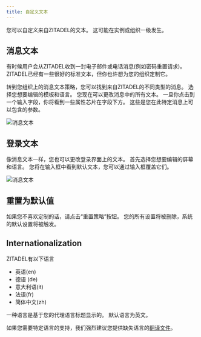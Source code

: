 ```yaml
---
title: 自定义文本
---
```


您可以自定义来自ZITADEL的文本。 这可能在实例或组织一级发生。

## 消息文本
有时候用户会从ZITADEL收到一封电子邮件或电话消息(例如密码重置请求)。 ZITADEL已经有一些很好的标准文本，但你也许想为您的组织定制它。

转到您组织上的消息文本策略，您可以找到来自ZITADEL的不同类型的消息。 选择您想要编辑的模板和语言。 您现在可以更改消息中的所有文本。 一旦你点击到一个输入字段，你将看到一些属性芯片在字段下方。 这些是您在此特定消息上可以包含的参数。

![消息文本](/img/console_message_texts.png)

## 登录文本

像消息文本一样，您也可以更改登录界面上的文本。 首先选择您想要编辑的屏幕和语言。 您将在输入框中看到默认文本，您可以通过输入框覆盖它们。

![消息文本](/img/console_login_texts.png)

## 重置为默认值

如果您不喜欢定制的话，请点击“重置策略”按钮。 您的所有设置将被删除，系统的默认设置将被触发。

## Internationalization

ZITADEL有以下语言

- 英语(en)
- 德语 (de)
- 意大利语(it)
- 法语(fr)
- 简体中文(zh)

一种语言是基于您的代理语言标题显示的。 默认语言为英文。

如果您需要特定语言的支持，我们强烈建议您提供缺失语言的[翻译文件](https://github.com/zitadel/zitadel/blob/main/CONTRIBUTING.md)。

